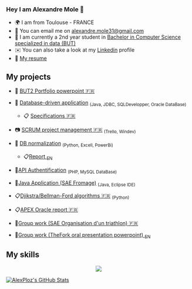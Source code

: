 ### Hey I am Alexandre Mole 👋
*  :earth_africa: I am from Toulouse - FRANCE
* 🔔  You can email me on [alexandre.mole31@gmail.com](mailto:alexandre.mole31@gmail.com)
* 🚀  I am currently a 2nd year student in [Bachelor in Computer Science specialized in data (BUT)](https://www.univ-tlse3.fr/but-specialite-informatique)
* ✉️  You can also take a look at my [Linkedin](https://www.linkedin.com/in/alexandre-mole-9956a8260/) profile
* 🤵   [My resume](https://www.dropbox.com/s/l3hgaczywx232rj/CV%20Alexandre%20Mole.pdf?dl=0)

## My projects

* :flower_playing_cards: [BUT2 Portfolio powerpoint :fr:](https://www.dropbox.com/home?preview=PortfolioS4.pptx)

* :file_folder: [Database-driven application](https://github.com/4PoH/SaeCabarent) <sub>(Java, JDBC, SQLDevelopper, Oracle DataBase)</sub>
    * :clipboard: [Specifications :fr:](https://www.dropbox.com/home?preview=CDCF_E_DURAND_CALMET_RIGAL_MOLE_AFRITE_+%281%29.pdf)
* :camera: [SCRUM project management :fr:](https://www.dropbox.com/home?preview=Projet+Banque+Revue+sprint+1.mov) <sub>(Trello, Windev)
* :file_folder: [DB normalization](https://github.com/4PoH/SaeMedData) <sub>(Python, Excell, PowerBi)</sub>
    * :clipboard:[Report <sub>EN</sub>󠁧󠁢󠁥󠁮󠁧󠁿](https://www.dropbox.com/home?preview=DurandRigalSechiCalmetMole_E.docx)
* :file_folder:[API Authentification](https://github.com/AlexandreCalmet/ProjetPHP) <sub>(PHP, MySQL DataBase)</sub>
* 📁[Java Application (SAE Fromage)](https://github.com/AlexPloz/SAE_Fromage) <sub>(Java, Eclipse IDE)</sub>
* :clipboard:[Djikstra/Bellman-Ford algorithms :fr:](https://www.dropbox.com/home?preview=Algorithm.pdf) <sub>(Python)</sub>
* :clipboard:[APEX Oracle report :fr:](https://www.dropbox.com/home?preview=Oracle+APEX.pdf) 
* 📁[Group work (SAE Organisation d'un triathlon) :fr:](https://www.dropbox.com/home/Organisation%20d'un%20triathlon)
* 📁[Group work (TheFork oral presentation powerpoint) <sub>EN</sub>](https://www.dropbox.com/home?preview=TheFork.pdf)

## My skills
<p align="center">
  <a href="https://skillicons.dev">
    <img src="https://skillicons.dev/icons?i=py,java,php,c,mysql,vscode,eclipse,css" />
  </a>
</p>

<a href="https://github.com/AlexPloz">
  <img src="https://github-readme-stats.vercel.app/api?username=AlexPloz&theme=swift&show_icons=true" alt="AlexPloz's GitHub Stats" />
</a>
